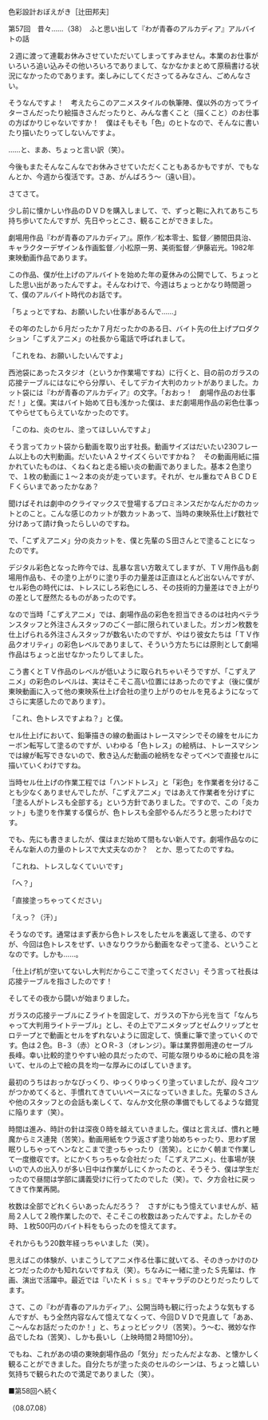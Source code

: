 <!-- source: http://web.archive.org/web/20250215190716/http://www.style.fm/as/05_column/tsujita/tsujita57.shtml -->

色彩設計おぼえがき［辻田邦夫］

第57回　昔々……（38）　ふと思い出して『わが青春のアルカディア』アルバイトの話

２週に渡って連載お休みさせていただいてしまってすみません。本業のお仕事がいろいろ追い込みその他いろいろでありまして、なかなかまとめて原稿書ける状況になかったのであります。楽しみにしてくださってるみなさん、ごめんなさい。

そうなんですよ！　考えたらこのアニメスタイルの執筆陣、僕以外の方ってライターさんだったり絵描きさんだったりと、みんな書くこと（描くこと）のお仕事の方ばかりじゃないですか！　僕はそもそも「色」のヒトなので、そんなに書いたり描いたりってしないんですよ。

……と、まあ、ちょっと言い訳（笑）。

今後もまたそんなこんなでお休みさせていただくこともあるかもですが、でもなんとか、今週から復活です。さあ、がんばろう〜（遠い目）。

さてさて。

少し前に懐かしい作品のＤＶＤを購入しまして、で、ずっと鞄に入れてあちこち持ち歩いてたんですが、先日やっとこさ、観ることができました。

劇場用作品『わが青春のアルカディア』。原作／松本零士、監督／勝間田具治、キャラクターデザイン＆作画監督／小松原一男、美術監督／伊藤岩光。1982年東映動画作品であります。

この作品、僕が仕上げのアルバイトを始めた年の夏休みの公開でして、ちょっとした思い出があったんですよ。そんなわけで、今週はちょっとかなり時間遡って、僕のアルバイト時代のお話です。

「ちょっとですね、お願いしたい仕事があるんで……」

その年のたしか６月だったか７月だったかのある日、バイト先の仕上げプロダクション「こずえアニメ」の社長から電話で呼ばれまして。

「これをね、お願いしたいんですよ」

西池袋にあったスタジオ（というか作業場ですね）に行くと、目の前のガラスの応接テーブルにはなにやら分厚い、そしてデカイ大判のカットがありました。カット袋には『わが青春のアルカディア』の文字。「おおっ！　劇場作品のお仕事だ！」と僕。実はバイト始めて日も浅かった僕は、まだ劇場用作品の彩色仕事ってやらせてもらえていなかったのです。

「このね、炎のセル、塗ってほしいんですよ」

そう言ってカット袋から動画を取り出す社長。動画サイズはだいたい230フレーム以上もの大判動画。だいたいＡ２サイズくらいですかね？　その動画用紙に描かれていたものは、くねくねと走る細い炎の動画でありました。基本２色塗りで、１枚の動画に１〜２本の炎が走っています。それが、セル重ねでＡＢＣＤＥＦくらいまであったかなあ？

聞けばそれは劇中のクライマックスで登場するプロミネンスだかなんだかのカットとのこと。こんな感じのカットが数カットあって、当時の東映系仕上げ数社で分けあって請け負ったらしいのですね。

で、「こずえアニメ」分の炎カットを、僕と先輩のＳ田さんとで塗ることになったのです。

デジタル彩色となった昨今では、乱暴な言い方敢えてしますが、ＴＶ用作品も劇場用作品も、その塗り上がりに塗り手の力量差は正直ほとんど出ないんですが、セル彩色の時代には、トレスにしろ彩色にしろ、その技術的力量差はでき上がりの差として歴然たるものがあったのです。

なので当時「こずえアニメ」では、劇場作品の彩色を担当できるのは社内ベテランスタッフと外注さんスタッフのごく一部に限られていました。ガンガン枚数を仕上げられる外注さんスタッフが数名いたのですが、やはり彼女たちは「ＴＶ作品クオリティ」の彩色レベルでありまして、そういう方たちには原則として劇場作品はちょっと出せなかったりしてました。

こう書くとＴＶ作品のレベルが低いように取られちゃいそうですが、「こずえアニメ」の彩色のレベルは、実はそこそこ高い位置にはあったのですよ（後に僕が東映動画に入って他の東映系仕上げ会社の塗り上がりのセルを見るようになってさらに実感したのであります）。

「これ、色トレスですよね？」と僕。

セル仕上げにおいて、鉛筆描きの線の動画はトレースマシンでその線をセルにカーボン転写して塗るのですが、いわゆる「色トレス」の絵柄は、トレースマシンでは線が転写できないので、敷き込んだ動画の絵柄をなぞってペンで直接セルに描いていくわけですね。

当時セル仕上げの作業工程では「ハンドトレス」と「彩色」を作業者を分けることも少なくありませんでしたが、「こずえアニメ」ではあえて作業者を分けずに「塗る人がトレスも全部する」という方針でありました。ですので、この「炎カット」も塗りを作業する僕らが、色トレスも全部やるんだろうと思ったわけです。

でも、先にも書きましたが、僕はまだ始めて間もない新人です。劇場作品なのにそんな新人の力量のトレスで大丈夫なのか？　とか、思ってたのですね。

「これね、トレスしなくていいです」

「へ？」

「直接塗っちゃってください」

「えっ？（汗）」

そうなのです。通常はまず表から色トレスをしたセルを裏返して塗る、のですが、今回は色トレスをせず、いきなりウラから動画をなぞって塗る、ということなのです。しかも……。

「仕上げ机が空いてないし大判だからここで塗ってください」そう言って社長は応接テーブルを指さしたのです！

そしてその夜から闘いが始まりました。

ガラスの応接テーブルにＺライトを固定して、ガラスの下から光を当て「なんちゃって大判用ライトテーブル」とし、その上でアニメタップとゼムクリップとセロテープとで動画とセルをずれないように固定して、慎重に筆で塗っていくのです。色は２色。Ｂ‐３（赤）とＯＲ‐３（オレンジ）。筆は業界御用達のセーブル長峰。幸い比較的塗りやすい絵の具だったので、可能な限りゆるめに絵の具を溶いて、セルの上で絵の具を均一な厚みにのばしていきます。

最初のうちはおっかなびっくり、ゆっくりゆっくり塗っていましたが、段々コツがつかめてくると、手慣れてきていいペースになっていきました。先輩のＳさんや他のスタッフとの会話も楽しくて、なんか文化祭の準備でもしてるような錯覚に陥ります（笑）。

時間は進み、時計の針は深夜０時を越えていきました。僕はと言えば、慣れと睡魔からミス連発（苦笑）。動画用紙をウラ返さず塗り始めちゃったり、思わず居眠りしちゃってヘンなとこまで塗っちゃったり（苦笑）。とにかく朝まで作業して一度撤収です。とにかくちっちゃな会社だった「こずえアニメ」、仕事場が狭いので人の出入りが多い日中は作業がしにくかったのと、そうそう、僕は学生だったので昼間は学部に講義受けに行ってたのでした（笑）。で、夕方会社に戻ってきて作業再開。

枚数は全部でどれくらいあったんだろう？　さすがにもう憶えていませんが、結局２人して２晩作業したので、そこそこの枚数はあったんですよ。たしかその時、１枚500円のバイト料をもらったのを憶えてます。

それからもう20数年経っちゃいました（笑）。

思えばこの体験が、いまこうしてアニメ作る仕事に就いてる、そのきっかけのひとつだったのかも知れないですねえ（笑）。ちなみに一緒に塗ったＳ先輩は、作画、演出で活躍中。最近では『いたＫｉｓｓ』でキャラデのひとりだったりしてます。

さて、この『わが青春のアルカディア』、公開当時も観に行ったような気もするんですが、もう全然内容なんて憶えてなくって、今回ＤＶＤで見直して「ああ、こ〜んなお話だったのか！」と、ちょっとビックリ（苦笑）。う〜む、微妙な作品でしたね（苦笑）、しかも長いし（上映時間２時間10分）。

でもね、これがあの頃の東映劇場作品の「気分」だったんだよなあ、と懐かしく観ることができました。自分たちが塗った炎のセルのシーンは、ちょっと嬉しい気持ちで観られたので満足でありました（笑）。

■第58回へ続く

（08.07.08）
